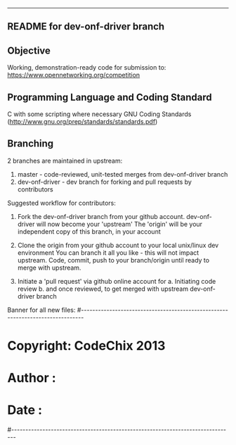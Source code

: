 --------------------------------------------------------------------------------
README for dev-onf-driver branch
--------------------------------------------------------------------------------

Objective
--------------------------------------------------------------------------------
Working, demonstration-ready code for submission to:
https://www.opennetworking.org/competition

Programming Language and Coding Standard
--------------------------------------------------------------------------------
C with some scripting where necessary
GNU Coding Standards (http://www.gnu.org/prep/standards/standards.pdf)

Branching
--------------------------------------------------------------------------------
2 branches are maintained in upstream:
1. master - code-reviewed, unit-tested merges from dev-onf-driver branch
2. dev-onf-driver - dev branch for forking and pull requests by contributors

Suggested workflow for contributors:
1. Fork the dev-onf-driver branch from your github account. 
   dev-onf-driver will now become your 'upstream'
   The 'origin' will be your independent copy of this branch, in your account

2. Clone the origin from your github account to your local unix/linux dev environment 
   You can branch it all you like - this will not impact upstream.
   Code, commit, push to your branch/origin until ready to merge with upstream.

3. Initiate a 'pull request' via github online account for
   a. Initiating code review
   b. and once reviewed, to get merged with upstream dev-onf-driver branch


Banner for all new files:
#-------------------------------------------------------------------------------
# Copyright: CodeChix 2013
# Author   : <github account name>
# Date     : <date of file creation>
#-------------------------------------------------------------------------------
